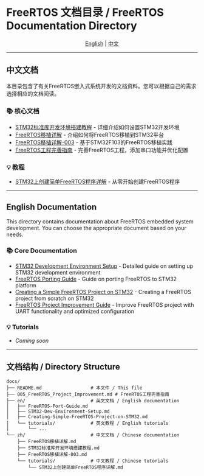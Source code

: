 # FreeRTOS 文档目录 / FreeRTOS Documentation Directory

<div align="center">

[English](#english-documentation) | [中文](#中文文档)

</div>

---

## 中文文档

本目录包含了有关FreeRTOS嵌入式系统开发的文档资料。您可以根据自己的需求选择相应的文档阅读。

### 📚 核心文档

- [STM32标准库开发环境搭建教程](zh/STM32标准库开发环境搭建教程.md) - 详细介绍如何设置STM32开发环境
- [FreeRTOS移植详解](zh/FreeRTOS移植详解.md) - 介绍如何将FreeRTOS移植到STM32平台
- [FreeRTOS移植详解-003](zh/FreeRTOS移植详解-003.md) - 基于STM32F103的FreeRTOS移植实践
- [FreeRTOS工程完善指南](005_FreeRTOS_Project_Improvement.md) - 完善FreeRTOS工程，添加串口功能并优化配置

### 💡 教程

- [STM32上创建简单FreeRTOS程序详解](zh/tutorials/STM32上创建简单FreeRTOS程序详解.md) - 从零开始创建FreeRTOS程序

---

## English Documentation

This directory contains documentation about FreeRTOS embedded system development. You can choose the appropriate document based on your needs.

### 📚 Core Documentation

- [STM32 Development Environment Setup](en/STM32-Dev-Environment-Setup.md) - Detailed guide on setting up STM32 development environment
- [FreeRTOS Porting Guide](en/FreeRTOS-Port-Guide.md) - Guide on porting FreeRTOS to STM32 platform
- [Creating a Simple FreeRTOS Project on STM32](en/Creating-Simple-FreeRTOS-Project-on-STM32.md) - Creating a FreeRTOS project from scratch on STM32
- [FreeRTOS Project Improvement Guide](005_FreeRTOS_Project_Improvement.md) - Improve FreeRTOS project with UART functionality and optimized configuration

### 💡 Tutorials

- *Coming soon*

---

## 文档结构 / Directory Structure

```
docs/
├── README.md                  # 本文件 / This file
├── 005_FreeRTOS_Project_Improvement.md # FreeRTOS工程完善指南
├── en/                        # 英文文档 / English documentation
│   ├── FreeRTOS-Port-Guide.md
│   ├── STM32-Dev-Environment-Setup.md
│   ├── Creating-Simple-FreeRTOS-Project-on-STM32.md
│   └── tutorials/             # 英文教程 / English tutorials
│       └── ...
└── zh/                        # 中文文档 / Chinese documentation
    ├── FreeRTOS移植详解.md
    ├── STM32标准库开发环境搭建教程.md
    ├── FreeRTOS移植详解-003.md
    └── tutorials/             # 中文教程 / Chinese tutorials
        └── STM32上创建简单FreeRTOS程序详解.md
``` 
